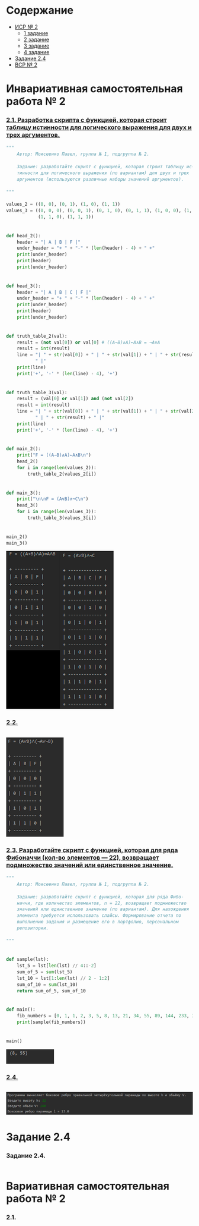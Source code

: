 # Содержание
- [ИСР № 2](#инвариативная-самостоятельная-работа--2)
    - [1 задание](#21-разработка-скрипта-с-функцией-которая-строит-таблицу-истинности-для-логического-выражения-для-двух-и-трех-аргументов)
    - [2 задание](#)
    - [3 задание](#23-разработайте-скрипт-с-функцией-которая-для-ряда-фибоначчи-кол-во-элементов--22-возвращает-подмножество-значений-или-единственное-значение)
    - [4 задание](#)
- [Задание 2.4](#задание-24)
- [ВСР № 2](#вариативная-самостоятельная-работа--2)

# Инвариативная самостоятельная работа № 2

### [2.1. Разработка скрипта с функцией, которая строит таблицу истинности для логического выражения для двух и трех аргументов.](https://repl.it/@Rakleed/programming-indepworkinvar2-1)
```python
"""
    Автор: Моисеенко Павел, группа № 1, подгруппа № 2.

    Задание: разработайте скрипт с функцией, которая строит таблицу ис-
    тинности для логического выражения (по вариантам) для двух и трех 
    аргументов (используются различные наборы значений аргументов).

"""

values_2 = ((0, 0), (0, 1), (1, 0), (1, 1))
values_3 = ((0, 0, 0), (0, 0, 1), (0, 1, 0), (0, 1, 1), (1, 0, 0), (1, 0, 1),
            (1, 1, 0), (1, 1, 1))


def head_2():
    header = "| A | B | F |"
    under_header = "+ " + "-" * (len(header) - 4) + " +"
    print(under_header)
    print(header)
    print(under_header)


def head_3():
    header = "| A | B | C | F |"
    under_header = "+ " + "-" * (len(header) - 4) + " +"
    print(under_header)
    print(header)
    print(under_header)


def truth_table_2(val):
    result = (not val[0]) or val[0] # ((A→B)∧A)↔A∧B = ¬A∨A
    result = int(result)
    line = "| " + str(val[0]) + " | " + str(val[1]) + " | " + str(result) + \
           " |"
    print(line)
    print('+', '-' * (len(line) - 4), '+')


def truth_table_3(val):
    result = (val[0] or val[1]) and (not val[2])
    result = int(result)
    line = "| " + str(val[0]) + " | " + str(val[1]) + " | " + str(val[2]) + \
           " | " + str(result) + " |"
    print(line)
    print('+', '-' * (len(line) - 4), '+')


def main_2():
    print("F = ((A→B)∧A)↔A∧B\n")
    head_2()
    for i in range(len(values_2)):
        truth_table_2(values_2[i])


def main_3():
    print("\n\nF = (A∨B)∧¬C\n")
    head_3()
    for i in range(len(values_3)):
        truth_table_3(values_3[i])


main_2()
main_3()
```
![Result of indepworkinvar2-1](https://github.com/python-basic/sem3-t2-Rakleed/blob/master/src/programming-indepworkinvar2-1-result.png)

### [2.2. ](https://repl.it/@Rakleed/programming-indepworkinvar2-2)
```python

```
![Result of indepworkinvar2-2](https://github.com/python-basic/sem3-t2-Rakleed/blob/master/src/programming-indepworkinvar2-2-result.png)

### [2.3. Разработайте скрипт с функцией, которая для ряда Фибоначчи (кол-во элементов — 22), возвращает подмножество значений или единственное значение.](https://repl.it/@Rakleed/programming-indepworkinvar2-3)
```python
"""
    Автор: Моисеенко Павел, группа № 1, подгруппа № 2.

    Задание: разработайте скрипт с функцией, которая для ряда Фибо-
    наччи, где количество элементов, n = 22, возвращает подмножество 
    значений или единственное значение (по вариантам). Для нахождения 
    элемента требуется использовать слайсы. Формирование отчета по 
    выполнению задания и размещение его в портфолио, персональном 
    репозитории. 

"""


def sample(lst):
    lst_5 = lst[len(lst) // 4::-2]
    sum_of_5 = sum(lst_5)
    lst_10 = lst[1:len(lst) // 2 - 1:2]
    sum_of_10 = sum(lst_10)
    return sum_of_5, sum_of_10


def main():
    fib_numbers = [0, 1, 1, 2, 3, 5, 8, 13, 21, 34, 55, 89, 144, 233, 377, 610, 987, 1597, 2584, 4181, 6765, 10946]
    print(sample(fib_numbers))


main()
```
![Result of indepworkinvar2-3](https://github.com/python-basic/sem3-t2-Rakleed/blob/master/src/programming-indepworkinvar2-3-result.png)

### [2.4. ](https://repl.it/@Rakleed/programming-indepworkinvar2-4)
```python

```
![Result of indepworkinvar2-4](https://github.com/python-basic/sem3-t2-Rakleed/blob/master/src/programming-indepworkinvar2-4-result.png)

# Задание 2.4

### Задание 2.4. 

```python

```

# Вариативная самостоятельная работа № 2

### 2.1. 

```python

```

